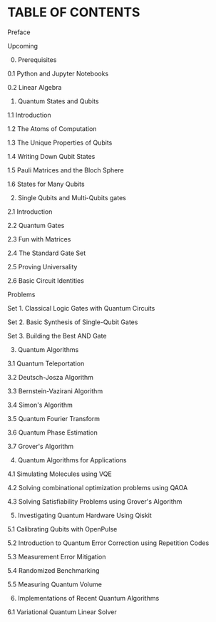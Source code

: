 # TABLE OF CONTENTS

Preface

Upcoming

0. Prerequisites

  0.1 Python and Jupyter Notebooks
  
  0.2 Linear Algebra
  
1. Quantum States and Qubits

  1.1 Introduction
  
  1.2 The Atoms of Computation
  
  1.3 The Unique Properties of Qubits
  
  1.4 Writing Down Qubit States
  
  1.5 Pauli Matrices and the Bloch Sphere
  
  1.6 States for Many Qubits
  
2. Single Qubits and Multi-Qubits gates

  2.1 Introduction
  
  2.2 Quantum Gates
  
  2.3 Fun with Matrices
  
  2.4 The Standard Gate Set
  
  2.5 Proving Universality
  
  2.6 Basic Circuit Identities
  
  Problems
  
   Set 1. Classical Logic Gates with Quantum Circuits
    
   Set 2. Basic Synthesis of Single-Qubit Gates
    
   Set 3. Building the Best AND Gate
    
 3. Quantum Algorithms
 
  3.1 Quantum Teleportation
  
  3.2 Deutsch-Josza Algorithm
  
  3.3 Bernstein-Vazirani Algorithm
  
  3.4 Simon's Algorithm
  
  3.5 Quantum Fourier Transform
  
  3.6 Quantum Phase Estimation
  
  3.7 Grover's Algorithm
  
4. Quantum Algorithms for Applications

  4.1 Simulating Molecules using VQE
  
  4.2 Solving combinational optimization problems using QAOA
  
  4.3 Solving Satisfiability Problems using Grover's Algorithm
  
5. Investigating Quantum Hardware Using Qiskit

  5.1 Calibrating Qubits with OpenPulse
  
  5.2 Introduction to Quantum Error Correction using Repetition Codes
  
  5.3 Measurement Error Mitigation
  
  5.4 Randomized Benchmarking
  
  5.5 Measuring Quantum Volume
  
6. Implementations of Recent Quantum Algorithms

  6.1 Variational Quantum Linear Solver
